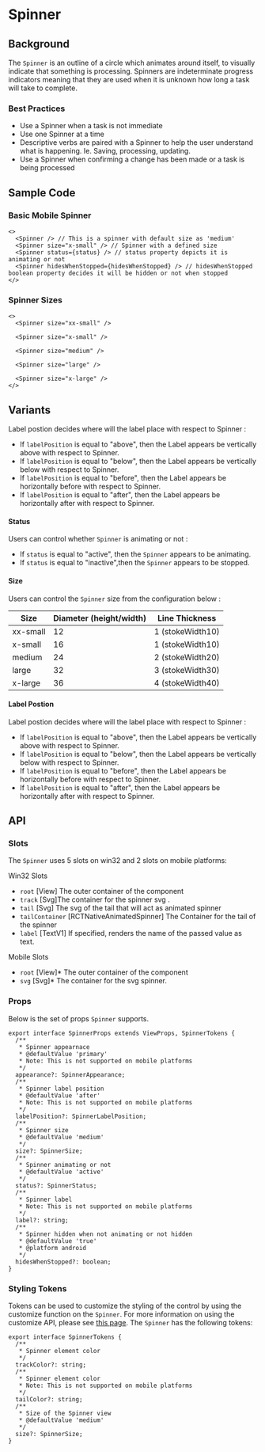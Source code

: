 # Spinner

## Background

The `Spinner` is an outline of a circle which animates around itself, to visually indicate that something is processing. Spinners are indeterminate progress indicators meaning that they are used when it is unknown how long a task will take to complete.

### Best Practices

- Use a Spinner when a task is not immediate
- Use one Spinner at a time
- Descriptive verbs are paired with a Spinner to help the user understand what is happening. Ie. Saving, processing, updating.
- Use a Spinner when confirming a change has been made or a task is being processed

## Sample Code

### Basic Mobile Spinner

```tsx
<>
  <Spinner /> // This is a spinner with default size as 'medium'
  <Spinner size="x-small" /> // Spinner with a defined size
  <Spinner status={status} /> // status property depicts it is animating or not
  <Spinner hidesWhenStopped={hidesWhenStopped} /> // hidesWhenStopped boolean property decides it will be hidden or not when stopped
</>
```

### Spinner Sizes

```tsx
<>
  <Spinner size="xx-small" />

  <Spinner size="x-small" />

  <Spinner size="medium" />

  <Spinner size="large" />

  <Spinner size="x-large" />
</>
```

## Variants

Label postion decides where will the label place with respect to Spinner :

- If `labelPosition` is equal to "above", then the Label appears be vertically above with respect to Spinner.
- If `labelPosition` is equal to "below", then the Label appears be vertically below with respect to Spinner.
- If `labelPosition` is equal to "before", then the Label appears be horizontally before with respect to Spinner.
- If `labelPosition` is equal to "after", then the Label appears be horizontally after with respect to Spinner.

#### Status

Users can control whether `Spinner` is animating or not :

- If `status` is equal to "active", then the `Spinner` appears to be animating.
- If `status` is equal to "inactive",then the `Spinner` appears to be stopped.

#### Size

Users can control the `Spinner` size from the configuration below :

| Size     | Diameter (height/width) | Line Thickness   |
| -------- | ----------------------- | ---------------- |
| xx-small | 12                      | 1 (stokeWidth10) |
| x-small  | 16                      | 1 (stokeWidth10) |
| medium   | 24                      | 2 (stokeWidth20) |
| large    | 32                      | 3 (stokeWidth30) |
| x-large  | 36                      | 4 (stokeWidth40) |

#### Label Postion

Label postion decides where will the label place with respect to Spinner :

- If `labelPosition` is equal to "above", then the Label appears be vertically above with respect to Spinner.
- If `labelPosition` is equal to "below", then the Label appears be vertically below with respect to Spinner.
- If `labelPosition` is equal to "before", then the Label appears be horizontally before with respect to Spinner.
- If `labelPosition` is equal to "after", then the Label appears be horizontally after with respect to Spinner.

## API

### Slots

The `Spinner` uses 5 slots on win32 and 2 slots on mobile platforms:

Win32 Slots

- `root` [View] The outer container of the component
- `track` [Svg]The container for the spinner svg .
- `tail` [Svg] The svg of the tail that will act as animated spinner
- `tailContainer` [RCTNativeAnimatedSpinner] The Container for the tail of the spinner
- `label` [TextV1] If specified, renders the name of the passed value as text.

Mobile Slots

- `root` [View]\* The outer container of the component
- `svg` [Svg]\* The container for the svg spinner.

### Props

Below is the set of props `Spinner` supports.

```tsx
export interface SpinnerProps extends ViewProps, SpinnerTokens {
  /**
   * Spinner appearnace
   * @defaultValue 'primary'
   * Note: This is not supported on mobile platforms
   */
  appearance?: SpinnerAppearance;
  /**
   * Spinner label position
   * @defaultValue 'after'
   * Note: This is not supported on mobile platforms
   */
  labelPosition?: SpinnerLabelPosition;
  /**
   * Spinner size
   * @defaultValue 'medium'
   */
  size?: SpinnerSize;
  /**
   * Spinner animating or not
   * @defaultValue 'active'
   */
  status?: SpinnerStatus;
  /**
   * Spinner label
   * Note: This is not supported on mobile platforms
   */
  label?: string;
  /**
   * Spinner hidden when not animating or not hidden
   * @defaultValue 'true'
   * @platform android
   */
  hidesWhenStopped?: boolean;
}
```

### Styling Tokens

Tokens can be used to customize the styling of the control by using the customize function on the `Spinner`. For more information on using the customize API, please see [this page](https://github.com/microsoft/fluentui-react-native/blob/main/packages/framework/composition/README.md). The `Spinner` has the following tokens:

```tsx
export interface SpinnerTokens {
  /**
   * Spinner element color
   */
  trackColor?: string;
  /**
   * Spinner element color
   * Note: This is not supported on mobile platforms
   */
  tailColor?: string;
  /**
   * Size of the Spinner view
   * @defaultValue 'medium'
   */
  size?: SpinnerSize;
}
```
